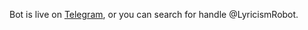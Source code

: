 Bot is live on [Telegram](https://t.me/LyricismRobot), or you can search for handle @LyricismRobot.

